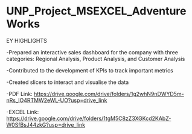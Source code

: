 # UNP_Project_MSEXCEL_AdventureWorks
EY HIGHLIGHTS

  -Prepared an interactive sales dashboard for the company with three categories: Regional Analysis, Product Analysis, and Customer Analysis


  -Contributed to the development of KPIs to track important metrics


  -Created slicers to interact and visualise the data
  
-PDF Link: https://drive.google.com/drive/folders/1g2whN9nDWYD5m-nRs_IO4RTMW2eWL-UO?usp=drive_link

-EXCEL Link: https://drive.google.com/drive/folders/1tgM5C8zZ3XGKcd2KAbZ-W0SfBsJ44zkG?usp=drive_link
